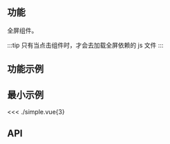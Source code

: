 ## 功能

全屏组件。

:::tip
只有当点击组件时，才会去加载全屏依赖的 js 文件
:::


## 功能示例

<Example />

## 最小示例

<<< ./simple.vue{3}

## API

<Usage />

<script setup>
import Example from "@/components/screenfull/docs/example.vue";
import Usage from "@/components/screenfull/docs/usage.vue";
</script>